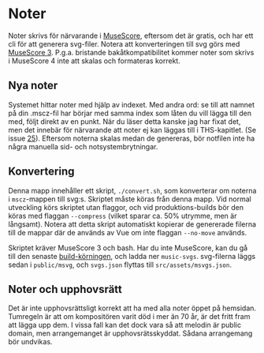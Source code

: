 # Noter
Noter skrivs för närvarande i [MuseScore](https://musescore.org), eftersom det är gratis, och har ett cli för att generera svg-filer. Notera att konverteringen till svg görs med [MuseScore 3](https://packages.ubuntu.com/kinetic/musescore3). P.g.a. bristande bakåtkompatibilitet kommer noter som skrivs i MuseScore 4 inte att skalas och formateras korrekt.

## Nya noter
Systemet hittar noter med hjälp av indexet. Med andra ord: se till att namnet på din .mscz-fil har börjar med samma index som låten du vill lägga till den med, följt direkt av en punkt. När du läser detta kanske jag har fixat det, men det innebär för närvarande att noter ej kan läggas till i THS-kapitlet. (Se issue [25](https://github.com/Fysiksektionen/sangbok-html/issues/25)). Eftersom noterna skalas medan de genereras, bör notfilen inte ha några manuella sid- och notsystembrytningar.

## Konvertering
Denna mapp innehåller ett skript, `./convert.sh`, som konverterar om noterna i `mscz`-mappen till svg:s. Skriptet måste köras från denna mapp.
Vid normal utveckling körs skriptet utan flaggor, och vid produktions-builds bör den köras med flaggan `--compress` (vilket sparar ca. 50% utrymme, men är långsamt). Notera att detta skript automatiskt kopierar de genererade filerna till de mappar där de används av Vue om inte flaggan `--no-move` används. 

Skriptet kräver MuseScore 3 och bash. Har du inte MuseScore, kan du gå till den senaste [build-körningen](https://github.com/Fysiksektionen/sangbok-html/actions/workflows/build-vue.yml), och ladda ner `music-svgs`. svg-filerna läggs sedan i `public/msvg`, och `svgs.json` flyttas till `src/assets/msvgs.json`.

## Noter och upphovsrätt
Det är inte upphovsrättsligt korrekt att ha med alla noter öppet på hemsidan. Tumregeln är att om kompositören varit död i mer än 70 år, är det fritt fram att lägga upp dem. I vissa fall kan det dock vara så att melodin är public domain, men arrangemanget är upphovsrätsskyddat. Sådana arrangemang bör undvikas.